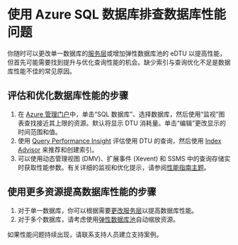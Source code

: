 <properties
	pageTitle="使用 Azure SQL 数据库排查数据库性能问题。"
	description="排查数据库性能问题的快速步骤。"
	services="sql-database"
	documentationCenter=""
	authors="v-shysun"
	manager="msmets"
	editor=""/>

<tags
	ms.service="sql-database"
	ms.date="12/17/2015"
	wacn.date="01/29/2016"/>

# 使用 Azure SQL 数据库排查数据库性能问题
你随时可以更改单一数据库的[服务层](/documentation/articles/sql-database-service-tiers)或增加弹性数据库池的 eDTU 以提高性能，但首先可能需要找到提升与优化查询性能的机会。缺少索引与查询优化不足是数据库性能不佳的常见原因。

## 评估和优化数据库性能的步骤
1.	在 [Azure 管理门户](https://manage.windowsazure.cn)中，单击“SQL 数据库”、选择数据库，然后使用“监视”图表查找接近其上限的资源。默认将显示 DTU 消耗量。单击“编辑”更改显示的时间范围和值。
2.	使用 [Query Performance Insight](/documentation/articles/sql-database-query-performance) 评估使用 DTU 的查询，然后使用 [Index Advisor](/documentation/articles/sql-database-index-advisor) 来推荐和创建索引。
3.	可以使用动态管理视图 (DMV)、扩展事件 (Xevent) 和 SSMS 中的查询存储实时获取性能参数。有关详细的监视和优化提示，请参阅[性能指南主题](/documentation/articles/sql-database-performance-guidance)。

## 使用更多资源提高数据库性能的步骤
1.	对于单一数据库，你可以根据需要[更改服务层](/documentation/articles/sql-database-scale-up)以提高数据库性能。
2.	对于多个数据库，请考虑使用[弹性数据库池](/documentation/articles/sql-database-elastic-pool-guidance)自动缩放资源。

如果性能问题持续出现，请联系支持人员建立支持案例。

<!---HONumber=Mooncake_0118_2016-->
